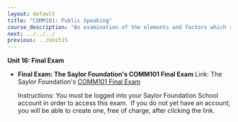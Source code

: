```yaml
---
layout: default
title: "COMM101: Public Speaking"
course_description: "An examination of the elements and factors which result in an effective speech."
next: ../../../
previous: ../Unit15
---
```

**Unit 16: Final Exam** <span id="16"></span> 
-   **Final Exam: The Saylor Foundation's COMM101 Final Exam**
    Link: The Saylor Foundation's [COMM101 Final
    Exam](http://school.saylor.org/mod/quiz/view.php?id=800)  
      
     Instructions: You must be logged into your Saylor Foundation School
    account in order to access this exam.  If you do not yet have an
    account, you will be able to create one, free of charge, after
    clicking the link. 



